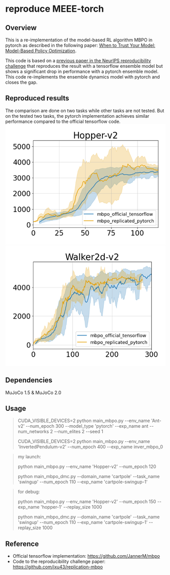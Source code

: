 # reproduce MEEE-torch

## Overview
This is a re-implementation of the model-based RL algorithm MBPO in pytorch as described in the following paper: [When to Trust Your Model: Model-Based Policy Optimization](https://arxiv.org/abs/1906.08253).

This code is based on a [previous paper in the NeurIPS reproducibility challenge](https://openreview.net/forum?id=rkezvT9f6r) that reproduces the result with a tensorflow ensemble model but shows a significant drop in performance with a pytorch ensemble model. 
This code re-implements the ensemble dynamics model with pytorch and closes the gap. 

## Reproduced results
The comparison are done on two tasks while other tasks are not tested. But on the tested two tasks, the pytorch implementation achieves similar performance compared to the official tensorflow code.
![alt text](./results/hopper.png) ![alt text](./results/walker2d.png)
## Dependencies

MuJoCo 1.5 & MuJoCo 2.0

## Usage
> CUDA_VISIBLE_DEVICES=2 python main_mbpo.py --env_name 'Ant-v2' --num_epoch 300 --model_type 'pytorch' --exp_name ant --num_networks 2 --num_elites 2 --seed 1
>  
> CUDA_VISIBLE_DEVICES=2 python main_mbpo.py --env_name 'InvertedPendulum-v2' --num_epoch 400 --exp_name inver_mbpo_0

> my launch:
>
> python main_mbpo.py --env_name 'Hopper-v2' --num_epoch 120
>
> python main_mbpo_dmc.py --domain_name 'cartpole' --task_name 'swingup' --num_epoch 110 --exp_name 'cartpole-swingup-1'

> for debug:
>
> python main_mbpo.py --env_name 'Hopper-v2' --num_epoch 150 --exp_name 'hopper-1' --replay_size 1000
>
> python main_mbpo_dmc.py --domain_name 'cartpole' --task_name 'swingup' --num_epoch 110 --exp_name 'cartpole-swingup-1' --replay_size 1000

## Reference
* Official tensorflow implementation: https://github.com/JannerM/mbpo
* Code to the reproducibility challenge paper: https://github.com/jxu43/replication-mbpo
